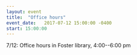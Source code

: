 ```yaml
---
layout: event
title:  "Office hours"
event_date:   2017-07-12 15:00:00 -0400
start: 15:00:00
---
```


7/12: Office hours in Foster library, 4:00--6:00 pm
